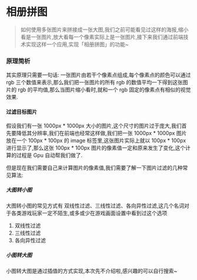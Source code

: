 # 相册拼图
> 如何使用多张图片来拼接成一张大图,我们之前可能看见过这样的海报,缩小看是一张图片,放大看每一个像素实际上是一张图片,接下来我们通过前端技术实现这样一个应用,实现「相册拼图」的功能~

### 原理简析
其实原理只需要一句话: 一张图片由若干个像素点组成,每个像素点的颜色可以通过 rgb 三个数值来表示,那么我们把一张图片的所有 rgb 的数值平均一下得到这张图片的 rgb 的平均值,那么当图片缩小看时,就和一个 rgb 固定的像素点有相似的视觉效果.


#### 过滤目标图片
假设我们有一张 1000px * 1000px 大小的图片,这个尺寸的图片过于庞大,我们首先要降低其分辨率,我们在前端也经常这样做,我们把一张 1000px * 1000px 图片放在一个 100px * 100px 的 image 标签里,这张图片实际上就以 100px * 100px 进行显示了,那么这张 100px * 100px 图片的像素值一定和原来发生了变化,这个计算的过程是 Gpu 自动帮我们做了.

但是现在我们需要自己来计算图片的像素值,我们需要了解一下图片过滤的几种常见算法:

##### 大图转小图
大图转小图的常见方式有 双线性过滤、三线性过滤、各向异性过滤,这几个名词对于各类游戏玩家一定不陌生,或多或少在游戏画面设置中看到过这个选项

1. 双线性过滤
2. 三线性过滤
3. 各向异性过滤

##### 小图转大图
小图转大图是通过插值的方式实现,本次先不介绍啦,感兴趣的可以自行搜索~